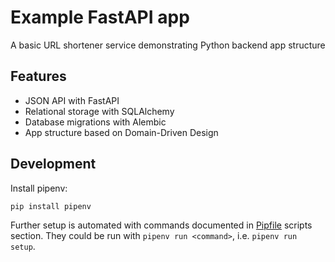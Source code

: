 # Example FastAPI app

A basic URL shortener service demonstrating Python backend app structure

## Features

- JSON API with FastAPI
- Relational storage with SQLAlchemy
- Database migrations with Alembic
- App structure based on Domain-Driven Design

## Development

Install pipenv:
```bash
pip install pipenv
```

Further setup is automated with commands documented in [Pipfile](./Pipfile)
scripts section.
They could be run with `pipenv run <command>`, i.e. `pipenv run setup`.
